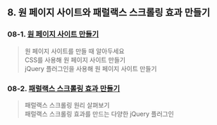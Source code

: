 ## 8. 원 페이지 사이트와 패럴랙스 스크롤링 효과 만들기

### 08-1. [원 페이지 사이트 만들기](https://github.com/LAH1203/Doit_FE_WebDesign/blob/main/Chapter%208/8-1.md)
> 원 페이지 사이트를 만들 때 알아두세요<br>
> CSS를 사용해 원 페이지 사이트 만들기<br>
> jQuery 플러그인을 사용해 원 페이지 사이트 만들기
### 08-2. [패럴랙스 스크롤링 효과 만들기](https://github.com/LAH1203/Doit_FE_WebDesign/blob/main/Chapter%208/8-2.md)
> 패럴랙스 스크롤링 원리 살펴보기<br>
> 패럴랙스 스크롤링 효과를 만드는 다양한 jQuery 플러그인
